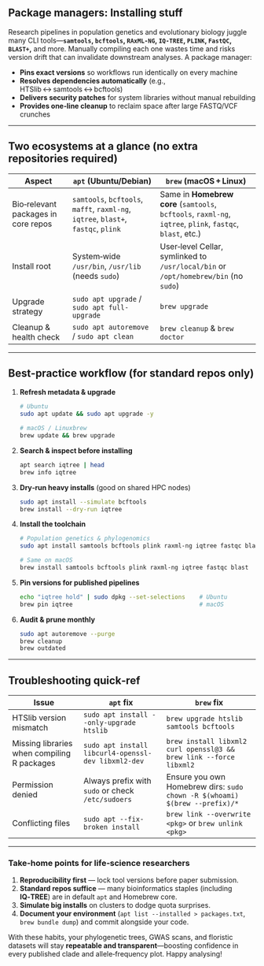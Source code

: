 ## Package managers: Installing stuff

Research pipelines in population genetics and evolutionary biology juggle many CLI tools—**`samtools`, `bcftools`, `RAxML‑NG`, `IQ‑TREE`, `PLINK`, `FastQC`, `BLAST+`,** and more. Manually compiling each one wastes time and risks version drift that can invalidate downstream analyses. A package manager:

* **Pins exact versions** so workflows run identically on every machine
* **Resolves dependencies automatically** (e.g., HTSlib ↔ samtools ↔ bcftools)
* **Delivers security patches** for system libraries without manual rebuilding
* **Provides one‑line cleanup** to reclaim space after large FASTQ/VCF crunches

---

## Two ecosystems at a glance (no extra repositories required)

| Aspect                              | `apt` (Ubuntu/Debian)                                                              | `brew` (macOS + Linux)                                                                                     |
| ----------------------------------- | ---------------------------------------------------------------------------------- | ---------------------------------------------------------------------------------------------------------- |
| Bio‑relevant packages in core repos | `samtools`, `bcftools`, `mafft`, `raxml‑ng`, `iqtree`, `blast+`, `fastqc`, `plink` | Same in **Homebrew core** (`samtools`, `bcftools`, `raxml‑ng`, `iqtree`, `plink`, `fastqc`, `blast`, etc.) |
| Install root                        | System‑wide `/usr/bin`, `/usr/lib` (needs `sudo`)                                  | User‑level Cellar, symlinked to `/usr/local/bin` or `/opt/homebrew/bin` (no `sudo`)                        |
| Upgrade strategy                    | `sudo apt upgrade` / `sudo apt full-upgrade`                                       | `brew upgrade`                                                                                             |
| Cleanup & health check              | `sudo apt autoremove` / `sudo apt clean`                                           | `brew cleanup` & `brew doctor`                                                                             |

---

## Best‑practice workflow (for standard repos only)

1. **Refresh metadata & upgrade**

   ```bash
   # Ubuntu
   sudo apt update && sudo apt upgrade -y

   # macOS / Linuxbrew
   brew update && brew upgrade
   ```

2. **Search & inspect before installing**

   ```bash
   apt search iqtree | head
   brew info iqtree
   ```

3. **Dry‑run heavy installs** (good on shared HPC nodes)

   ```bash
   sudo apt install --simulate bcftools
   brew install --dry-run iqtree
   ```

4. **Install the toolchain**

   ```bash
   # Population genetics & phylogenomics
   sudo apt install samtools bcftools plink raxml-ng iqtree fastqc blast+

   # Same on macOS
   brew install samtools bcftools plink raxml-ng iqtree fastqc blast
   ```

5. **Pin versions for published pipelines**

   ```bash
   echo "iqtree hold" | sudo dpkg --set-selections    # Ubuntu
   brew pin iqtree                                    # macOS
   ```

6. **Audit & prune monthly**

   ```bash
   sudo apt autoremove --purge
   brew cleanup
   brew outdated
   ```

---

<!-- ## Examples

<details>
<summary>🧬 Call SNPs from BAM to VCF on Ubuntu</summary>

```bash
sudo apt install samtools bcftools
samtools mpileup -Ou -f ref.fa sample.bam | \
  bcftools call -mv -Oz -o sample.vcf.gz
```

Matching **samtools + bcftools** builds linked against the same HTSlib avoid ABI mismatches.

</details>

<details>
<summary>🌳 Maximum‑likelihood phylogeny with IQ‑TREE on macOS</summary>

```bash
brew install iqtree
iqtree -s alignment.phy -m GTR+G -B 1000 -nt AUTO
open alignment.phy.treefile  # View in FigTree if installed via brew install --cask figtree
```

Homebrew compiles IQ‑TREE with native optimizations, accelerating bootstrap analyses.

</details>

<details>
<summary>📊 Prepare genotype matrices for STRUCTURE / ADMIXTURE</summary>

```bash
sudo apt install plink
plink --vcf cohort.vcf --make-bed --out cohort
```

Using the package manager lets collaborators reproduce the exact `plink` build with a single command.

</details>

--- -->

## Troubleshooting quick‑ref

| Issue                                       | `apt` fix                                           | `brew` fix                                                                 |
| ------------------------------------------- | --------------------------------------------------- | -------------------------------------------------------------------------- |
| HTSlib version mismatch                     | `sudo apt install --only-upgrade htslib`            | `brew upgrade htslib samtools bcftools`                                    |
| Missing libraries when compiling R packages | `sudo apt install libcurl4-openssl-dev libxml2-dev` | `brew install libxml2 curl openssl@3 && brew link --force libxml2`         |
| Permission denied                           | Always prefix with `sudo` or check `/etc/sudoers`   | Ensure you own Homebrew dirs: `sudo chown -R $(whoami) $(brew --prefix)/*` |
| Conflicting files                           | `sudo apt --fix-broken install`                     | `brew link --overwrite <pkg>` or `brew unlink <pkg>`                       |

---

### Take‑home points for life‑science researchers

1. **Reproducibility first** — lock tool versions before paper submission.
2. **Standard repos suffice** — many bioinformatics staples (including **IQ‑TREE**) are in default `apt` and Homebrew core.
3. **Simulate big installs** on clusters to dodge quota surprises.
4. **Document your environment** (`apt list --installed > packages.txt`, `brew bundle dump`) and commit alongside your code.

With these habits, your phylogenetic trees, GWAS scans, and floristic datasets will stay **repeatable and transparent**—boosting confidence in every published clade and allele‑frequency plot. Happy analysing!
